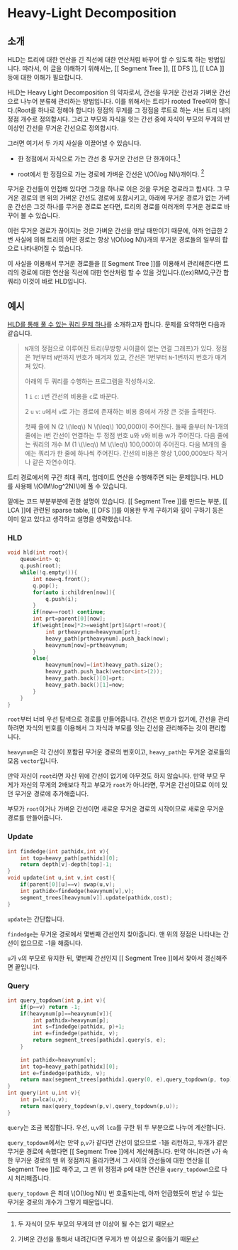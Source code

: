 # Heavy-Light Decomposition

## 소개

HLD는 트리에 대한 연산을 긴 직선에 대한 연산처럼 바꾸어 할 수 있도록 하는 방법입니다.
따라서, 이 글을 이해하기 위해서는, [[ Segment Tree ]], [[ DFS ]], [[ LCA ]] 등에 대한 이해가 필요합니다. 


HLD는 Heavy Light Decomposition 의 약자로서, 간선을 무거운 간선과 가벼운 간선으로 나누어 분류해 관리하는 방법입니다. 이를 위해서는 트리가 rooted Tree여야 합니다.(Root를 하나로 정해야 합니다) 정점의 무게를 그 정점을 루트로 하는 서브 트리 내의 정점 개수로 정의합시다. 그리고 부모와 자식을 잇는 간선 중에 자식이 부모의 무게의 반 이상인 간선을 무거운 간선으로 정의합시다.

그러면 여기서 두 가지 사실을 이끌어낼 수 있습니다. 

* 한 정점에서 자식으로 가는 간선 중 무거운 간선은 단 한개이다.[^1]
  
* root에서 한 정점으로 가는 경로에 가벼운 간선은 \\(O(\log N)\\)개이다. [^2]


무거운 간선들이 인접해 있다면 그것을 하나로 이은 것을 무거운 경로라고 합시다.  그 무거운 경로의 맨 위의 가벼운 간선도 경로에 포함시키고, 아래에 무거운 경로가 없는 가벼운 간선은 그것 하나를 무거운 경로로 본다면, 트리의 경로를 여러개의 무거운 경로로 바꾸어 볼 수 있습니다.



이런 무거운 경로가 끊어지는 것은 가벼운 간선을 만날 때만이기 때문에, 아까 언급한 2번 사실에 의해 트리의 어떤 경로는 항상 \\(O(\log N)\\)개의 무거운 경로들의 일부의 합으로 나타내어질 수 있습니다.


이 사실을 이용해서 무거운 경로들을 [[ Segment Tree ]]를 이용해서 관리해준다면 트리의 경로에 대한 연산을 직선에 대한 연산처럼 할 수 있을 것입니다.((ex)RMQ,구간 합 쿼리)  이것이 바로 HLD입니다.

## 예시

[HLD를 통해 풀 수 있는 쿼리 문제 하나](https://acmicpc.net/problem/13510)를 소개하고자 합니다. 문제를 요약하면 다음과 같습니다.

>`N`개의 정점으로 이루어진 트리(무방향 사이클이 없는 연결 그래프)가 있다. 정점은 1번부터 `N`번까지 번호가 매겨져 있고, 간선은 1번부터 `N`-1번까지 번호가 매겨져 있다.
>
>아래의 두 쿼리를 수행하는 프로그램을 작성하시오.
>
>1 `i` `c`: `i`번 간선의 비용을 `c`로 바꾼다.
>
>2 `u` `v`: `u`에서 `v`로 가는 경로에 존재하는 비용 중에서 가장 큰 것을 출력한다.
>
>첫째 줄에 N (2 \\(\leq\\) N \\(\leq\\) 100,000)이 주어진다.
>둘째 줄부터 N-1개의 줄에는 i번 간선이 연결하는 두 정점 번호 u와 v와 비용 w가 주어진다.
>다음 줄에는 쿼리의 개수 M (1 \\(\leq\\) M \\(\leq\\) 100,000)이 주어진다.
>다음 M개의 줄에는 쿼리가 한 줄에 하나씩 주어진다.
>간선의 비용은 항상 1,000,000보다 작거나 같은 자연수이다.

트리 경로에서의 구간 최대 쿼리, 업데이트 연산을 수행해주면 되는 문제입니다.
HLD 를 사용해 \\(O(M\log^2N)\\)에 풀 수 있습니다. 

밑에는 코드 부분부분에 관한 설명이 있습니다. [[ Segment Tree ]]를 만드는 부분, [[ LCA ]]에 관련된 sparse table, [[ DFS ]]를 이용한 무게 구하기와 깊이 구하기 등은 이미 알고 있다고 생각하고 설명을 생략했습니다.

### HLD

``` c++
void hld(int root){
    queue<int> q;
    q.push(root);
    while(!q.empty()){
        int now=q.front();
        q.pop();
        for(auto i:children[now]){
            q.push(i);
        }
        if(now==root) continue;
        int prt=parent[0][now];
        if(weight[now]*2>=weight[prt]&&prt!=root){
            int prtheavynum=heavynum[prt];
            heavy_path[prtheavynum].push_back(now);
            heavynum[now]=prtheavynum;
        }
        else{
            heavynum[now]=(int)heavy_path.size();
            heavy_path.push_back(vector<int>(2));
            heavy_path.back()[0]=prt;
            heavy_path.back()[1]=now;
        }
    }
}
```

`root`부터 너비 우선 탐색으로 경로를 만들어줍니다. 간선은 번호가 없기에, 간선을 관리하려면 자식의 번호를 이용해서 그 자식과 부모를 잇는 간선을 관리해주는 것이 편리합니다.

`heavynum`은 각 간선이 포함된 무거운 경로의 번호이고, `heavy_path`는 무거운 경로들의 모음 `vector`입니다. 

만약 자신이 `root`라면 자신 위에 간선이 없기에 아무것도 하지 않습니다.
만약 부모 무게가 자신의 무게의 2배보다 작고 부모가 `root`가 아니라면, 무거운 간선이므로 이미 있던 무거운 경로에 추가해줍니다.

부모가 `root`이거나 가벼운 간선이면 새로운 무거운 경로의 시작이므로 새로운 무거운 경로를 만들어줍니다.

### Update

``` c++
int findedge(int pathidx,int v){
    int top=heavy_path[pathidx][0];
    return depth[v]-depth[top]-1;
}
void update(int u,int v,int cost){
    if(parent[0][u]==v) swap(u,v);
    int pathidx=findedge(heavynum[v],v);
    segment_trees[heavynum[v]].update(pathidx,cost);
}
```

`update`는 간단합니다.

`findedge`는 무거운 경로에서 몇번째 간선인지 찾아줍니다. 맨 위의 정점은 나타내는 간선이 없으므로 -1을 해줍니다.

`u`가 `v`의 부모로 유지한 뒤, 몇번째 간선인지 [[ Segment Tree ]]에서 찾아서 갱신해주면 끝입니다.

### Query

``` c++
int query_topdown(int p,int v){
    if(p==v) return -1;
    if(heavynum[p]==heavynum[v]){
        int pathidx=heavynum[p];
        int s=findedge(pathidx, p)+1;
        int e=findedge(pathidx, v);
        return segment_trees[pathidx].query(s, e);
    }
    
    int pathidx=heavynum[v];
    int top=heavy_path[pathidx][0];
    int e=findedge(pathidx, v);
    return max(segment_trees[pathidx].query(0, e),query_topdown(p, top));
}
int query(int u,int v){
    int p=lca(u,v);
    return max(query_topdown(p,v),query_topdown(p,u));
}
```

`query`는 조금 복잡합니다.
우선, `u`,`v`의 `lca`를 구한 뒤 두 부분으로 나누어 계산합니다.

`query_topdown`에서는 만약 `p`,`v`가 같다면 간선이 없으므로 -1을 리턴하고,
두개가 같은 무거운 경로에 속했다면 [[ Segment Tree ]]에서 계산해줍니다.
만약 아니라면 `v`가 속한 무거운 경로의 맨 위 정점까지 올라가면서 그 사이의 간선들에 대한 연산을 [[ Segment Tree ]]로 해주고, 그 맨 위 정점과 p에 대한 연산을 `query_topdown`으로 다시 처리해줍니다.

`query_topdown` 은 최대 \\(O(\log N)\\) 번 호출되는데, 아까 언급했듯이 만날 수 있는 무거운 경로의 개수가 그렇기 때문입니다.





[^1]: 두 자식이 모두 부모의 무게의 반 이상이 될 수는 없기 때문



[^2]: 가벼운 간선을 통해서 내려간다면 무게가 반 이상으로 줄어들기 때문
